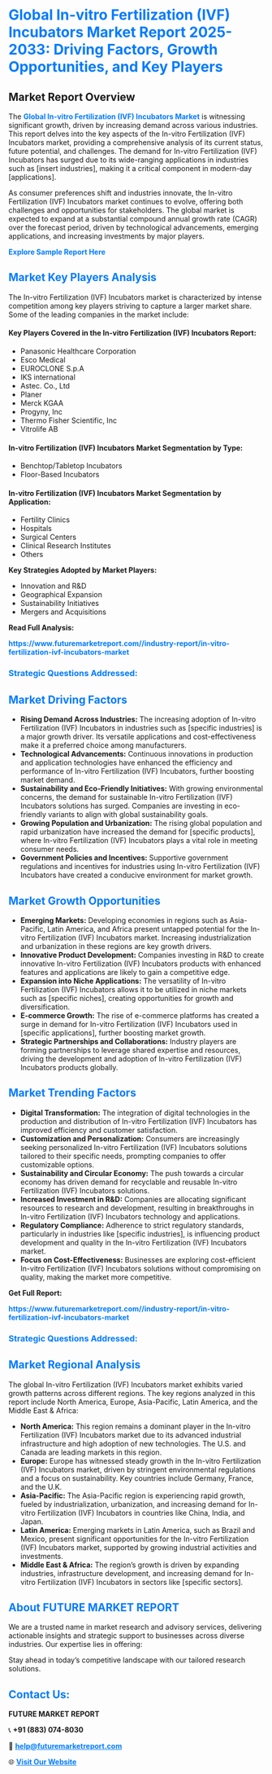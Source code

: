<h1 style="color: #007BFF;">Global In-vitro Fertilization (IVF) Incubators Market Report 2025-2033: Driving Factors, Growth Opportunities, and Key Players</h1>

<section id="overview">
<h2>Market Report Overview</h2>
<p>The <a href="https://www.futuremarketreport.com//industry-report/in-vitro-fertilization-ivf-incubators-market" style="color: #007BFF; text-decoration: none;"><strong>Global In-vitro Fertilization (IVF) Incubators Market</strong></a> is witnessing significant growth, driven by increasing demand across various industries. This report delves into the key aspects of the In-vitro Fertilization (IVF) Incubators market, providing a comprehensive analysis of its current status, future potential, and challenges. The demand for In-vitro Fertilization (IVF) Incubators has surged due to its wide-ranging applications in industries such as [insert industries], making it a critical component in modern-day [applications].</p>
<p>As consumer preferences shift and industries innovate, the In-vitro Fertilization (IVF) Incubators market continues to evolve, offering both challenges and opportunities for stakeholders. The global market is expected to expand at a substantial compound annual growth rate (CAGR) over the forecast period, driven by technological advancements, emerging applications, and increasing investments by major players.</p>
</section>

<section id="overview">
<p><a href="https://www.futuremarketreport.com//request-sample/reportId=47493" style="color: #007BFF; text-decoration: none;"><strong>Explore Sample Report Here</strong></a></p>
</section>

<section id="key-players">
<h2 style="color: #007BFF;">Market Key Players Analysis</h2>
<p>The In-vitro Fertilization (IVF) Incubators market is characterized by intense competition among key players striving to capture a larger market share. Some of the leading companies in the market include:</p>
<h4>Key Players Covered in the In-vitro Fertilization (IVF) Incubators Report:</h4>
<ul><li>Panasonic Healthcare Corporation</li><li>Esco Medical</li><li>EUROCLONE S.p.A</li><li>IKS international</li><li>Astec. Co., Ltd</li><li>Planer</li><li>Merck KGAA</li><li>Progyny, Inc</li><li>Thermo Fisher Scientific, Inc</li><li>Vitrolife AB</li></ul>
<h4>In-vitro Fertilization (IVF) Incubators Market Segmentation by Type:</h4>
<ul><li>Benchtop/Tabletop Incubators</li><li>Floor-Based Incubators</li></ul>

<h4>In-vitro Fertilization (IVF) Incubators Market Segmentation by Application:</h4>
<ul><li>Fertility Clinics</li><li>Hospitals</li><li>Surgical Centers</li><li>Clinical Research Institutes</li><li>Others</li></ul>
<p><strong>Key Strategies Adopted by Market Players:</strong></p>
<ul>
<li>Innovation and R&D</li>
<li>Geographical Expansion</li>
<li>Sustainability Initiatives</li>
<li>Mergers and Acquisitions</li>
</ul>
</section>

<section>
<p><strong>Read Full Analysis: </strong></p><a href="https://www.futuremarketreport.com//industry-report/in-vitro-fertilization-ivf-incubators-market" style="color: #007BFF; text-decoration: none;"><strong>https://www.futuremarketreport.com//industry-report/in-vitro-fertilization-ivf-incubators-market</strong></a>
<h3 style="color: #007BFF;">Strategic Questions Addressed:</h3>
</section>

<section id="driving-factors">
<h2 style="color: #007BFF;">Market Driving Factors</h2>
<ul>
<li><strong>Rising Demand Across Industries:</strong> The increasing adoption of In-vitro Fertilization (IVF) Incubators in industries such as [specific industries] is a major growth driver. Its versatile applications and cost-effectiveness make it a preferred choice among manufacturers.</li>
<li><strong>Technological Advancements:</strong> Continuous innovations in production and application technologies have enhanced the efficiency and performance of In-vitro Fertilization (IVF) Incubators, further boosting market demand.</li>
<li><strong>Sustainability and Eco-Friendly Initiatives:</strong> With growing environmental concerns, the demand for sustainable In-vitro Fertilization (IVF) Incubators solutions has surged. Companies are investing in eco-friendly variants to align with global sustainability goals.</li>
<li><strong>Growing Population and Urbanization:</strong> The rising global population and rapid urbanization have increased the demand for [specific products], where In-vitro Fertilization (IVF) Incubators plays a vital role in meeting consumer needs.</li>
<li><strong>Government Policies and Incentives:</strong> Supportive government regulations and incentives for industries using In-vitro Fertilization (IVF) Incubators have created a conducive environment for market growth.</li>
</ul>
</section>

<section id="growth-opportunities">
<h2 style="color: #007BFF;">Market Growth Opportunities</h2>
<ul>
<li><strong>Emerging Markets:</strong> Developing economies in regions such as Asia-Pacific, Latin America, and Africa present untapped potential for the In-vitro Fertilization (IVF) Incubators market. Increasing industrialization and urbanization in these regions are key growth drivers.</li>
<li><strong>Innovative Product Development:</strong> Companies investing in R&D to create innovative In-vitro Fertilization (IVF) Incubators products with enhanced features and applications are likely to gain a competitive edge.</li>
<li><strong>Expansion into Niche Applications:</strong> The versatility of In-vitro Fertilization (IVF) Incubators allows it to be utilized in niche markets such as [specific niches], creating opportunities for growth and diversification.</li>
<li><strong>E-commerce Growth:</strong> The rise of e-commerce platforms has created a surge in demand for In-vitro Fertilization (IVF) Incubators used in [specific applications], further boosting market growth.</li>
<li><strong>Strategic Partnerships and Collaborations:</strong> Industry players are forming partnerships to leverage shared expertise and resources, driving the development and adoption of In-vitro Fertilization (IVF) Incubators products globally.</li>
</ul>
</section>

<section id="trending-factors">
<h2 style="color: #007BFF;">Market Trending Factors</h2>
<ul>
<li><strong>Digital Transformation:</strong> The integration of digital technologies in the production and distribution of In-vitro Fertilization (IVF) Incubators has improved efficiency and customer satisfaction.</li>
<li><strong>Customization and Personalization:</strong> Consumers are increasingly seeking personalized In-vitro Fertilization (IVF) Incubators solutions tailored to their specific needs, prompting companies to offer customizable options.</li>
<li><strong>Sustainability and Circular Economy:</strong> The push towards a circular economy has driven demand for recyclable and reusable In-vitro Fertilization (IVF) Incubators solutions.</li>
<li><strong>Increased Investment in R&D:</strong> Companies are allocating significant resources to research and development, resulting in breakthroughs in In-vitro Fertilization (IVF) Incubators technology and applications.</li>
<li><strong>Regulatory Compliance:</strong> Adherence to strict regulatory standards, particularly in industries like [specific industries], is influencing product development and quality in the In-vitro Fertilization (IVF) Incubators market.</li>
<li><strong>Focus on Cost-Effectiveness:</strong> Businesses are exploring cost-efficient In-vitro Fertilization (IVF) Incubators solutions without compromising on quality, making the market more competitive.</li>
</ul>
</section>

<section>
<p><strong>Get Full Report: </strong></p><a href="https://www.futuremarketreport.com//industry-report/in-vitro-fertilization-ivf-incubators-market" style="color: #007BFF; text-decoration: none;"><strong>https://www.futuremarketreport.com//industry-report/in-vitro-fertilization-ivf-incubators-market</strong></a>
<h3 style="color: #007BFF;">Strategic Questions Addressed:</h3>
</section>


<section id="regional-analysis">
<h2 style="color: #007BFF;">Market Regional Analysis</h2>
<p>The global In-vitro Fertilization (IVF) Incubators market exhibits varied growth patterns across different regions. The key regions analyzed in this report include North America, Europe, Asia-Pacific, Latin America, and the Middle East & Africa:</p>
<ul>
<li><strong>North America:</strong> This region remains a dominant player in the In-vitro Fertilization (IVF) Incubators market due to its advanced industrial infrastructure and high adoption of new technologies. The U.S. and Canada are leading markets in this region.</li>
<li><strong>Europe:</strong> Europe has witnessed steady growth in the In-vitro Fertilization (IVF) Incubators market, driven by stringent environmental regulations and a focus on sustainability. Key countries include Germany, France, and the U.K.</li>
<li><strong>Asia-Pacific:</strong> The Asia-Pacific region is experiencing rapid growth, fueled by industrialization, urbanization, and increasing demand for In-vitro Fertilization (IVF) Incubators in countries like China, India, and Japan.</li>
<li><strong>Latin America:</strong> Emerging markets in Latin America, such as Brazil and Mexico, present significant opportunities for the In-vitro Fertilization (IVF) Incubators market, supported by growing industrial activities and investments.</li>
<li><strong>Middle East & Africa:</strong> The region’s growth is driven by expanding industries, infrastructure development, and increasing demand for In-vitro Fertilization (IVF) Incubators in sectors like [specific sectors].</li>
</ul>
</section>

<footer>
<h2 style="color: #007BFF;">About FUTURE MARKET REPORT</h2>
<p>We are a trusted name in market research and advisory services, delivering actionable insights and strategic support to businesses across diverse industries. Our expertise lies in offering:</p>

<p>Stay ahead in today’s competitive landscape with our tailored research solutions.</p>

<h2 style="color: #007BFF;">Contact Us:</h2>
<p><strong>FUTURE MARKET REPORT</strong></p>
<p>📞 <strong>+91 (883) 074-8030</strong></p>
<p>📧 <strong><a href="mailto:help@futuremarketreport.com" style="color: #007BFF;">help@futuremarketreport.com</a></strong></p>
<p>🌐 <strong><a href="https://www.futuremarketreport.com/" style="color: #007BFF;">Visit Our Website</a></strong></p>
</footer>